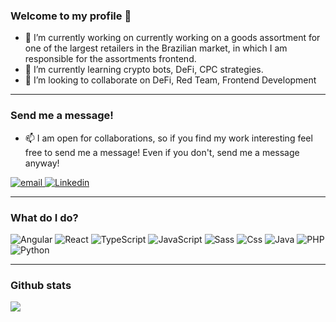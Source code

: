 ### Welcome to my profile 👋

- 🔭 I’m currently working on currently working on a goods assortment for one of the largest retailers in the Brazilian market, in which I am responsible for the assortments frontend.
- 🌱 I’m currently learning crypto bots, DeFi, CPC strategies.
- 👯 I’m looking to collaborate on DeFi, Red Team, Frontend Development

---

### Send me a message!

- 📫 I am open for collaborations, so if you find my work interesting feel free to send me a message! Even if you don't, send me a message anyway!

<p>
  <a href="mailto:modestoartur@gmail.com">
  <img alt="email" src="https://img.shields.io/badge/email-0077B5?logo=email&logoColor=white&style=for-the-badge" />
  </a>
  <a href="https://www.linkedin.com/in/modestoartur/"><img alt="Linkedin" src="https://img.shields.io/badge/linkedin-0077B5?logo=linkedin&logoColor=white&style=for-the-badge" /></a>
</p>

---

### What do I do?

<p>
  <img alt="Angular" src="https://img.shields.io/badge/Angular-DD0031?logo=angular&logoColor=white&style=for-the-badge" />
  <img alt="React" src="https://img.shields.io/badge/React-61DAFB?logo=react&logoColor=white&style=for-the-badge" />
  <img alt="TypeScript" src="https://img.shields.io/badge/TypeScript-F7DF1E?logo=typescript&logoColor=white&style=for-the-badge" />
  <img alt="JavaScript" src="https://img.shields.io/badge/JavaScript-F7DF1E?logo=javascript&logoColor=white&style=for-the-badge" />
  <img alt="Sass" src="https://img.shields.io/badge/Sass-CC6699?logo=sass&logoColor=white&style=for-the-badge" />
  <img alt="Css" src="https://img.shields.io/badge/CSS-1572B6?logo=css3&logoColor=white&style=for-the-badge" />
  <img alt="Java" src="https://img.shields.io/badge/Java-E34F26?logo=java&logoColor=white&style=for-the-badge" />
  <img alt="PHP" src="https://img.shields.io/badge/PHP-E34F26?logo=php&logoColor=white&style=for-the-badge" />
  <img alt="Python" src="https://img.shields.io/badge/Python-E34F26?logo=python&logoColor=white&style=for-the-badge" />
</p>

---

### Github stats

<img align="center" src="https://github-readme-stats.vercel.app/api?username=modestoartur&count_private=true&title_color=00B140&icon_color=00B140&text_color=00B140&custom_title=My+Stats&show_icons=true" />
